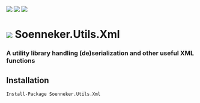 [![](https://img.shields.io/nuget/v/Soenneker.Utils.Xml.svg?style=for-the-badge)](https://www.nuget.org/packages/Soenneker.Utils.Xml/)
[![](https://img.shields.io/github/actions/workflow/status/soenneker/soenneker.utils.xml/publish-package.yml?style=for-the-badge)](https://github.com/soenneker/soenneker.utils.xml/actions/workflows/publish-package.yml)
[![](https://img.shields.io/nuget/dt/Soenneker.Utils.Xml.svg?style=for-the-badge)](https://www.nuget.org/packages/Soenneker.Utils.Xml/)

# ![](https://user-images.githubusercontent.com/4441470/224455560-91ed3ee7-f510-4041-a8d2-3fc093025112.png) Soenneker.Utils.Xml
### A utility library handling (de)serialization and other useful XML functions

## Installation

```
Install-Package Soenneker.Utils.Xml
```
